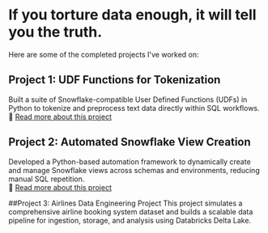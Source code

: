 # If you torture data enough, it will tell you the truth.
Here are some of the completed projects I've worked on:

## Project 1: UDF Functions for Tokenization  
Built a suite of Snowflake-compatible User Defined Functions (UDFs) in Python to tokenize and preprocess text data directly within SQL workflows.  
🔗 [Read more about this project](UDF-Functions-for-Tokenization)

## Project 2: Automated Snowflake View Creation  
Developed a Python-based automation framework to dynamically create and manage Snowflake views across schemas and environments, reducing manual SQL repetition.  
🔗 [Read more about this project](Automated-Snowflake-View-Creation)

##Project 3: Airlines Data Engineering Project
This project simulates a comprehensive airline booking system dataset and builds a scalable data pipeline for ingestion, storage, and analysis using Databricks Delta Lake.

